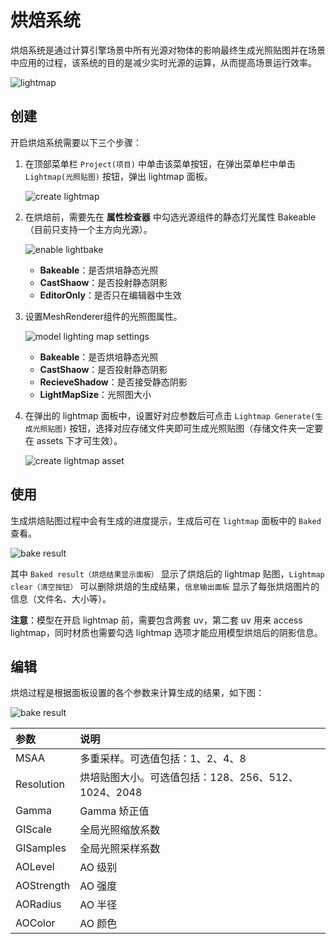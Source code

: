 # 烘焙系统

烘焙系统是通过计算引擎场景中所有光源对物体的影响最终生成光照贴图并在场景中应用的过程，该系统的目的是减少实时光源的运算，从而提高场景运行效率。

![lightmap](./images/bake.png)

## 创建

开启烘焙系统需要以下三个步骤：

1. 在顶部菜单栏 `Project(项目)` 中单击该菜单按钮，在弹出菜单栏中单击 `Lightmap(光照贴图)` 按钮，弹出 lightmap 面板。

    ![create lightmap](./images/bake_menu.png)

2. 在烘焙前，需要先在 **属性检查器** 中勾选光源组件的静态灯光属性 Bakeable（目前只支持一个主方向光源）。

    ![enable lightbake](./images/bakeable.png)

	- **Bakeable**：是否烘培静态光照
	- **CastShaow**：是否投射静态阴影
	- **EditorOnly**：是否只在编辑器中生效
	
3. 设置MeshRenderer组件的光照图属性。
	
	![model lighting map settings](./images/model_bake_settings.png)
	
	- **Bakeable**：是否烘培静态光照
	- **CastShaow**：是否投射静态阴影
	- **RecieveShadow**：是否接受静态阴影
	- **LightMapSize**：光照图大小

4. 在弹出的 lightmap 面板中，设置好对应参数后可点击 `Lightmap Generate(生成光照贴图)` 按钮，选择对应存储文件夹即可生成光照贴图（存储文件夹一定要在 assets 下才可生效）。

    ![create lightmap asset](./images/lightmap_generate.png)

## 使用

生成烘焙贴图过程中会有生成的进度提示，生成后可在 `lightmap` 面板中的 `Baked` 查看。

![bake result](./images/lightmap_result.png)

其中 `Baked result（烘焙结果显示面板）` 显示了烘焙后的 lightmap 贴图，`Lightmap clear（清空按钮）` 可以删除烘焙的生成结果，`信息输出面板` 显示了每张烘焙图片的信息（文件名、大小等）。

**注意**：模型在开启 lightmap 前，需要包含两套 uv，第二套 uv 用来 access lightmap，同时材质也需要勾选 lightmap 选项才能应用模型烘焙后的阴影信息。

## 编辑

烘焙过程是根据面板设置的各个参数来计算生成的结果，如下图：

![bake result](./images/bake_param.png)

| 参数 | 说明 |
| :--- | :--- |
| MSAA | 多重采样。可选值包括：1、2、4、8 |
| Resolution | 烘培贴图大小。可选值包括：128、256、512、1024、2048 |
| Gamma | Gamma 矫正值 |
| GIScale | 全局光照缩放系数 |
| GISamples | 全局光照采样系数 |
| AOLevel | AO 级别 |
| AOStrength | AO 强度 |
| AORadius | AO 半径 |
| AOColor | AO 颜色 |
